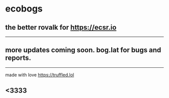 # ecobogs
## the better rovalk for https://ecsr.io
----------------------------------------
more updates coming soon. bog.lat for bugs and reports.
----------------------------------------
----------------------------------------
made with love https://truffled.lol 
## <3333
